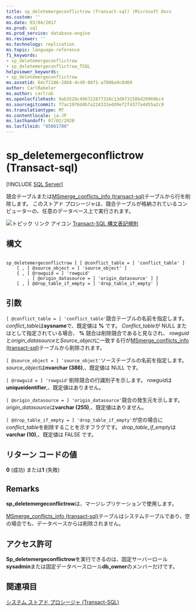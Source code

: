 ```yaml
---
title: sp_deletemergeconflictrow (Transact-sql) |Microsoft Docs
ms.custom: ''
ms.date: 03/04/2017
ms.prod: sql
ms.prod_service: database-engine
ms.reviewer: ''
ms.technology: replication
ms.topic: language-reference
f1_keywords:
- sp_deletemergeconflictrow
- sp_deletemergeconflictrow_TSQL
helpviewer_keywords:
- sp_deletemergeconflictrow
ms.assetid: 64cf1186-28b8-4cd9-88f1-a7808a9c8d60
author: CarlRabeler
ms.author: carlrab
ms.openlocfilehash: 9ab3528c496722877310c13d073158bd20969bc4
ms.sourcegitcommit: f7ac1976d4bfa224332edd9ef2f4377a4d55a2c9
ms.translationtype: MT
ms.contentlocale: ja-JP
ms.lasthandoff: 07/02/2020
ms.locfileid: "85861780"
---
```

# <a name="sp_deletemergeconflictrow-transact-sql"></a>sp_deletemergeconflictrow (Transact-sql)
[!INCLUDE [SQL Server](../../includes/applies-to-version/sqlserver.md)]

  競合テーブルまたは[MSmerge_conflicts_info &#40;transact-sql&#41;](../../relational-databases/system-tables/msmerge-conflicts-info-transact-sql.md)テーブルから行を削除します。 このストアド プロシージャは、競合テーブルが格納されているコンピューターの、任意のデータベース上で実行されます。  
  
 ![トピック リンク アイコン](../../database-engine/configure-windows/media/topic-link.gif "トピック リンク アイコン") [Transact-SQL 構文表記規則](../../t-sql/language-elements/transact-sql-syntax-conventions-transact-sql.md)  
  
## <a name="syntax"></a>構文  
  
```  
  
sp_deletemergeconflictrow [ [ @conflict_table = ] 'conflict_table' ]  
    [ , [ @source_object = ] 'source_object' ]  
    { , [ @rowguid = ] 'rowguid'  
        , [ @origin_datasource = ] 'origin_datasource' ] }  
    [ , [ @drop_table_if_empty = ] 'drop_table_if_empty' ]  
```  
  
## <a name="arguments"></a>引数  
`[ @conflict_table = ] 'conflict_table'`競合テーブルの名前を指定します。 *conflict_table*は**sysname**で、既定値は **%** です。 *Conflict_table*が NULL またはとして指定されている場合、 **%** 競合は削除競合であると見なされ、 *rowguid*と*origin_datasource*と*Source_object*に一致する行が[MSmerge_conflicts_info &#40;transact-sql&#41;](../../relational-databases/system-tables/msmerge-conflicts-info-transact-sql.md)テーブルから削除されます。  
  
`[ @source_object = ] 'source_object'`ソーステーブルの名前を指定します。 *source_object*は**nvarchar (386)**,、既定値は NULL です。  
  
`[ @rowguid = ] 'rowguid'`削除競合の行識別子を示します。 *rowguid*は**uniqueidentifier**,、既定値はありません。  
  
`[ @origin_datasource = ] 'origin_datasource'`競合の発生元を示します。 *origin_datasource*は**varchar (255)**,、既定値はありません。  
  
`[ @drop_table_if_empty = ] 'drop_table_if_empty'`が空の場合に*conflict_table*を削除することを示すフラグです。 *drop_table_if_empty*は**varchar (10)**,、既定値は FALSE です。  
  
## <a name="return-code-values"></a>リターン コードの値  
 **0** (成功) または**1** (失敗)  
  
## <a name="remarks"></a>Remarks  
 **sp_deletemergeconflictrow**は、マージレプリケーションで使用します。  
  
 [MSmerge_conflicts_info &#40;transact-sql&#41;](../../relational-databases/system-tables/msmerge-conflicts-info-transact-sql.md)テーブルはシステムテーブルであり、空の場合でも、データベースからは削除されません。  
  
## <a name="permissions"></a>アクセス許可  
 **Sp_deletemergeconflictrow**を実行できるのは、固定サーバーロール**sysadmin**または固定データベースロール**db_owner**のメンバーだけです。  
  
## <a name="see-also"></a>関連項目  
 [システム ストアド プロシージャ &#40;Transact-SQL&#41;](../../relational-databases/system-stored-procedures/system-stored-procedures-transact-sql.md)  
  
  
